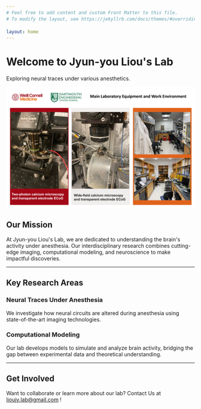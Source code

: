 ```yaml
---
# Feel free to add content and custom Front Matter to this file.
# To modify the layout, see https://jekyllrb.com/docs/themes/#overriding-theme-defaults

layout: home
---
```


# Welcome to Jyun-you Liou's Lab
Exploring neural traces under various anesthetics.

![Lab Image](jpgs/labImage2024.jpg)

## Our Mission
At Jyun-you Liou's Lab, we are dedicated to understanding the brain's activity under anesthesia. Our interdisciplinary research combines cutting-edge imaging, computational modeling, and neuroscience to make impactful discoveries.

---

## Key Research Areas

### Neural Traces Under Anesthesia
We investigate how neural circuits are altered during anesthesia using state-of-the-art imaging technologies.

### Computational Modeling
Our lab develops models to simulate and analyze brain activity, bridging the gap between experimental data and theoretical understanding.

---

## Get Involved
Want to collaborate or learn more about our lab? Contact Us at lioujy.lab@gmail.com !
